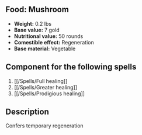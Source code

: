 ## Food: Mushroom

- **Weight:** 0.2 lbs
- **Base value:** 7 gold
- **Nutritional value:** 50 rounds
- **Comestible effect:** Regeneration
- **Base material:** Vegetable

## Component for the following spells

1. [[/Spells/Full healing]]
2. [[/Spells/Greater healing]]
3. [[/Spells/Prodigious healing]]

## Description

Confers temporary regeneration
